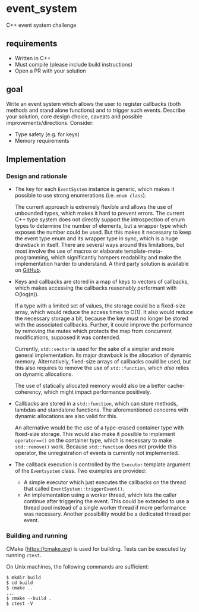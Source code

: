 # event_system
C++ event system challenge

## requirements

- Written in C++
- Must compile (please include build instructions)
- Open a PR with your solution

## goal

Write an event system which allows the user to register callbacks (both methods and stand alone functions) and to trigger such events. Describe your solution, core design choice, caveats and possible improvements/directions.
Consider:
- Type safety (e.g. for keys)
- Memory requirements

## Implementation

### Design and rationale

- The key for each `EventSystem` instance is generic,
  which makes it possible to use strong enumerations (i.e. `enum class`).

  The current approach is extremely flexible and allows the use of unbounded types,
  which makes it hard to prevent errors.
  The current C++ type system does not directly support the introspection of enum types to determine the number of elements,
  but a wrapper type which exposes the number could be used.
  But this makes it necessary to keep the event type enum and its wrapper type in sync,
  which is a huge drawback in itself.
  There are several ways around this limitations,
  but most involve the use of macros or elaborate template-meta-programming,
  which significantly hampers readability and make the implementation harder to understand.
  A third party solution is available on [GitHub](https://github.com/Neargye/magic_enum).
- Keys and callbacks are stored in a map of keys to vectors of callbacks,
  which makes accessing the callbacks reasonably performant with O(log(n)).

  If a type with a limited set of values,
  the storage could be a fixed-size array,
  which would reduce the access times to O(1).
  It also would reduce the necessary storage a bit,
  because the key must no longer be stored with the associated callbacks.
  Further,
  it could improve the performance by removing the mutex which protects the map from concurrent modifications,
  supposed it was contended.

  Currently,
  `std::vector` is used for the sake of a simpler and more general implementation.
  Its major drawback is the allocation of dynamic memory.
  Alternatively,
  fixed-size arrays of callbacks could be used,
  but this also requires to remove the use of `std::function`,
  which *also* relies on dynamic allocations.

  The use of statically allocated memory would also be a better cache-coherency,
  which might impact performance positively.
- Callbacks are stored in a `std::function`, which can store methods, lambdas and
  standalone functions.
  The aforementioned concerns with dynamic allocations are also valid for this.

  An alternative would be the use of a type-erased container type with fixed-size storage.
  This would also make it possible to implement `operator==()` on the container type,
  which is necessary to make `std::remove()` work.
  Because `std::function` does not provide this operator,
  the unregistration of events is currently not implemented.
- The callback execution is controlled by the `Executor` template argument of the `Eventsystem` class.
  Two examples are provided:

  - A simple executor which just executes the callbacks on the thread that called `EventSystem::triggerEvent()`.
  - An implementation using a worker thread,
    which lets the caller continue after triggering the event.
    This could be extended to use a thread pool instead of a single worker thread if more performance was necessary.
    Another possibility would be a dedicated thread per event.

### Building and running

CMake (https://cmake.org) is used for building.
Tests can be executed by running `ctest`.

On Unix machines,
the following commands are sufficient:

```
$ mkdir build
$ cd build
$ cmake ..
...
$ cmake --build .
$ ctest -V
```
